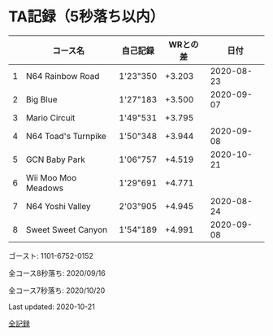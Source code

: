 # TA記録（5秒落ち以内）

||コース名|自己記録|WRとの差|日付
|--|--|--|--|--|
|1|N64 Rainbow Road|1'23"350|+3.203|2020-08-23|
|2|Big Blue|1'27"183|+3.500|2020-09-07|
|3|Mario Circuit|1'49"531|+3.795||
|4|N64 Toad's Turnpike|1'50"348|+3.944|2020-09-08|
|5|GCN Baby Park|1'06"757|+4.519|2020-10-21|
|6|Wii Moo Moo Meadows|1'29"691|+4.771||
|7|N64 Yoshi Valley|2'03"905|+4.945|2020-08-24|
|8|Sweet Sweet Canyon|1'54"189|+4.991|2020-09-08|

ゴースト: 1101-6752-0152

全コース8秒落ち: 2020/09/16

全コース7秒落ち: 2020/10/20

Last updated: 2020-10-21

[全記録](https://github.com/xuzijian629/xuzijian629/blob/master/ALL.md)